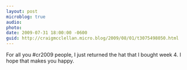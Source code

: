```yaml
---
layout: post
microblog: true
audio: 
photo: 
date: 2009-07-31 18:00:00 -0600
guid: http://craigmcclellan.micro.blog/2009/08/01/t3075498050.html
---
```

For all you #cr2009 people, I just returned the hat that I bought week 4. I hope that makes you happy.
